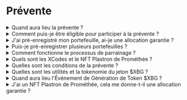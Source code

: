 # Prévente

<details>
<summary>Quand aura lieu la prévente ?</summary>

La prévente de $XBG est la dernière chance d'acheter des jetons $XBG à des conditions préférentielles avant notre Événement de Génération de Token (TGE). La prévente de $XBG se tiendra en mars 2024. Plus d'informations concernant la date, les conditions et les détails seront publiées prochainement. Pour suivre les dernières mises à jour, suivez XBorg sur [X.](https://twitter.com/XBorgHQ)

</details>

<details>
<summary>Comment puis-je être éligible pour participer à la prévente ?</summary>

Pour être éligible à la prévente, vous devez compléter le processus KYC et pré-enregistrer votre adresse. Nous donnons la priorité à la décentralisation et à la confidentialité, mais la conformité avec les juridictions pertinentes nous oblige à mettre en œuvre un processus KYC formel.

Le processus KYC aura lieu sur www.presale.xborg.com, facilité par notre fournisseur KYC, Onfido. Le processus KYC débutera en février. Les individus ayant pré-enregistré leur email recevront une notification lorsque le processus KYC commencera.

Veuillez noter que certaines juridictions ne sont pas prises en charge : États-Unis, Cuba, Iran, Corée du Nord, Russie, Syrie, les régions contestées de l'Ukraine : Crimée, Donetsk et Louhansk, Biélorussie, Birmanie (Myanmar), République centrafricaine, Congo, Rép. Dém. de l'Éthiopie, Hong Kong, Irak, Liban, Libye, Soudan, Venezuela, Yémen, Zimbabwe.

</details>

<details>
<summary>J'ai pré-enregistré mon portefeuille, ai-je une allocation garantie ?</summary>

La pré-inscription de votre portefeuille ne garantit pas une allocation à la prévente, car la levée de fonds sera limitée. Les conditions de la prévente seront déterminées par la gouvernance de XBorg le 14 février.

</details>

<details>
<summary>Puis-je pré-enregistrer plusieurs portefeuilles ?</summary>

Vous pouvez enregistrer plusieurs portefeuilles, mais en raison du processus KYC obligatoire, chaque individu n'est autorisé à participer qu'avec une seule adresse. Par conséquent, il n'y a aucun avantage à enregistrer plusieurs portefeuilles.

</details>

<details>
<summary>Comment fonctionne le processus de parrainage ?</summary>

Lorsqu'un individu enregistre son portefeuille en utilisant votre code de parrainage, vous gagnerez un cashback de 5% sur les fonds qu'ils auront engagés avec succès pendant la prévente.

</details>

<details>
<summary>Quels sont les XCodes et le NFT Plastron de Prométhée ?</summary>

Pré-enregistrer votre portefeuille, acquérir un XCode ou posséder un NFT Plastron de Prométhée vous donnera droit à des réductions lors de la prévente.

Les Plastrons de Prométhée sont une collection de 2 222 NFT. 1 111 d'entre eux seront distribués par airdrop aux détenteurs de Prométhée et 1 111 seront à mint gratuitement en février. Ils offrent le niveau de réduction le plus élevé sur la prévente ainsi que des allocations de niveau 6 sur le XBorg Launchpad, équivalent à détenir 5 000 $XBG.

Les XCodes sont des codes uniques distribués aux communautés partenaires.

</details>

<details>
<summary>Quelles sont les conditions de la prévente ?</summary>

Les conditions de la prévente seront déterminées par la gouvernance de XBorg, telles qu'acceptées sur Snapshot, dans [XIP #11.](https://snapshot.org/#/xborg.eth/proposal/0xace8e2b3c0d727cfada8a19279244148e8b17b449934072cc774a1adc1b37452) Ces conditions, qui seront décidées le 14 février, incluront des aspects tels que :

* \- Évaluation
* \- Périodes de blocage/d'acquisition des droits
* \- Mécanisme de vente (par exemple, enchère hollandaise, prévente à prix fixe, etc.)

Les termes officiels seront par la suite communiqués à une date ultérieure, suivant la période de vote de la gouvernance.

</details>

<details>
<summary>Quelles sont les utilités et la tokenomie du jeton $XBG ?</summary>

Le jeton $XBG est le jeton natif de l'écosystème XBorg. Ses principales utilités sont :

* \- Paiements 'frais
* \- Gouvernance
* \- Partage des revenus méritocratique
* \- Accès restreint
* \- Jeton de gaz

Pour en savoir plus sur le jeton $XBG, visitez notre page dédiée au jeton XBG sur notre [site web.](https://www.xborg.com/XBG)

</details>

<details>
<summary>Quand aura lieu l'Événement de Génération de Token $XBG ?</summary>

L'Événement de Génération de Token $XBG est prévu pour se dérouler dans les semaines suivant la prévente de $XBG.

</details>

<details>
<summary>J'ai un NFT Plastron de Prométhée, cela me donne-t-il une allocation garantie ?</summary>

Non, bien que vous ayez les meilleures conditions possibles et le bonus le plus élevé, la vente se fait sur la base du premier arrivé, premier servi (FCFS).

</details>